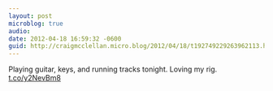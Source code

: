 ```yaml
---
layout: post
microblog: true
audio: 
date: 2012-04-18 16:59:32 -0600
guid: http://craigmcclellan.micro.blog/2012/04/18/t192749229263962113.html
---
```

Playing guitar, keys, and running tracks tonight. Loving my rig.  [t.co/y2NevBm8](http://t.co/y2NevBm8)
